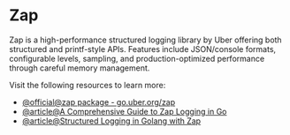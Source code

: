 # Zap

Zap is a high-performance structured logging library by Uber offering both structured and printf-style APIs. Features include JSON/console formats, configurable levels, sampling, and production-optimized performance through careful memory management.

Visit the following resources to learn more:

- [@official@zap package - go.uber.org/zap](https://pkg.go.dev/go.uber.org/zap)
- [@article@A Comprehensive Guide to Zap Logging in Go](https://betterstack.com/community/guides/logging/go/zap/)
- [@article@Structured Logging in Golang with Zap](https://codewithmukesh.com/blog/structured-logging-in-golang-with-zap/)
